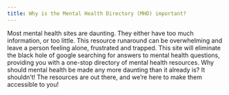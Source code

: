 ```yaml
---
title: Why is the Mental Health Directory (MHD) important?
---
```

Most mental health sites are daunting. They either have too much information, or too little. This resource runaround can be overwhelming and leave a person feeling alone, frustrated and trapped. This site will eliminate the black hole of google searching for answers to mental health questions, providing you with a one-stop directory of mental health resources. Why should mental health be made any more daunting than it already is? It shouldn’t! The resources are out there, and we’re here to make them accessible to you!
